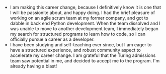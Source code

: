 - I am making this career change, because I definitively know it is one that I will be passionite about, and happy doing. I had the brief pleasure of working on an agile scrum team at my former company, and got to dabble in back end Python development. When the team dissolved and I was unable to move to another development team, I immediately began my search for structured programs to learn how to code, so I can officially pursue a career as a developer.
- I have been studying and self-teaching ever since, but I am eager to have a structured experience, and robust community aspect to accelerate my career change. I am grateful that the Turing admissions team saw potential in me, and decided to accept me to the program. I'm already having a blast!
